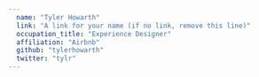 ```yaml
---
  name: "Tyler Howarth"
  link: "A link for your name (if no link, remove this line)"
  occupation_title: "Experience Designer"
  affiliation: "Airbnb"
  github: "tylerhowarth"
  twitter: "tylr"
---
```

